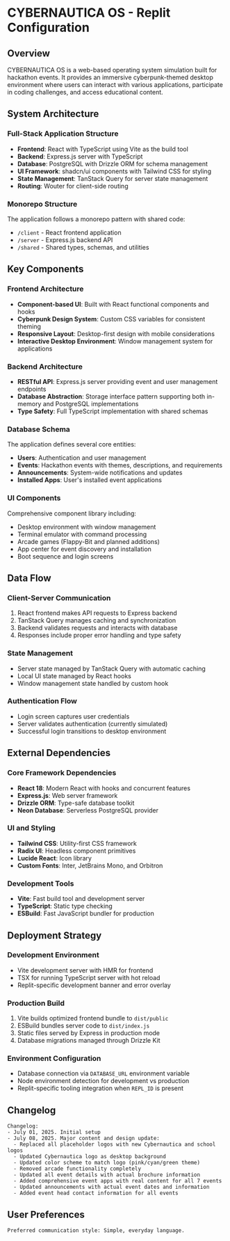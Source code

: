 # CYBERNAUTICA OS - Replit Configuration

## Overview

CYBERNAUTICA OS is a web-based operating system simulation built for hackathon events. It provides an immersive cyberpunk-themed desktop environment where users can interact with various applications, participate in coding challenges, and access educational content.

## System Architecture

### Full-Stack Application Structure
- **Frontend**: React with TypeScript using Vite as the build tool
- **Backend**: Express.js server with TypeScript
- **Database**: PostgreSQL with Drizzle ORM for schema management
- **UI Framework**: shadcn/ui components with Tailwind CSS for styling
- **State Management**: TanStack Query for server state management
- **Routing**: Wouter for client-side routing

### Monorepo Structure
The application follows a monorepo pattern with shared code:
- `/client` - React frontend application
- `/server` - Express.js backend API
- `/shared` - Shared types, schemas, and utilities

## Key Components

### Frontend Architecture
- **Component-based UI**: Built with React functional components and hooks
- **Cyberpunk Design System**: Custom CSS variables for consistent theming
- **Responsive Layout**: Desktop-first design with mobile considerations
- **Interactive Desktop Environment**: Window management system for applications

### Backend Architecture
- **RESTful API**: Express.js server providing event and user management endpoints
- **Database Abstraction**: Storage interface pattern supporting both in-memory and PostgreSQL implementations
- **Type Safety**: Full TypeScript implementation with shared schemas

### Database Schema
The application defines several core entities:
- **Users**: Authentication and user management
- **Events**: Hackathon events with themes, descriptions, and requirements
- **Announcements**: System-wide notifications and updates
- **Installed Apps**: User's installed event applications

### UI Components
Comprehensive component library including:
- Desktop environment with window management
- Terminal emulator with command processing
- Arcade games (Flappy-Bit and planned additions)
- App center for event discovery and installation
- Boot sequence and login screens

## Data Flow

### Client-Server Communication
1. React frontend makes API requests to Express backend
2. TanStack Query manages caching and synchronization
3. Backend validates requests and interacts with database
4. Responses include proper error handling and type safety

### State Management
- Server state managed by TanStack Query with automatic caching
- Local UI state managed by React hooks
- Window management state handled by custom hook

### Authentication Flow
- Login screen captures user credentials
- Server validates authentication (currently simulated)
- Successful login transitions to desktop environment

## External Dependencies

### Core Framework Dependencies
- **React 18**: Modern React with hooks and concurrent features
- **Express.js**: Web server framework
- **Drizzle ORM**: Type-safe database toolkit
- **Neon Database**: Serverless PostgreSQL provider

### UI and Styling
- **Tailwind CSS**: Utility-first CSS framework
- **Radix UI**: Headless component primitives
- **Lucide React**: Icon library
- **Custom Fonts**: Inter, JetBrains Mono, and Orbitron

### Development Tools
- **Vite**: Fast build tool and development server
- **TypeScript**: Static type checking
- **ESBuild**: Fast JavaScript bundler for production

## Deployment Strategy

### Development Environment
- Vite development server with HMR for frontend
- TSX for running TypeScript server with hot reload
- Replit-specific development banner and error overlay

### Production Build
1. Vite builds optimized frontend bundle to `dist/public`
2. ESBuild bundles server code to `dist/index.js`
3. Static files served by Express in production mode
4. Database migrations managed through Drizzle Kit

### Environment Configuration
- Database connection via `DATABASE_URL` environment variable
- Node environment detection for development vs production
- Replit-specific tooling integration when `REPL_ID` is present

## Changelog

```
Changelog:
- July 01, 2025. Initial setup
- July 08, 2025. Major content and design update:
  - Replaced all placeholder logos with new Cybernautica and school logos
  - Updated Cybernautica logo as desktop background
  - Updated color scheme to match logo (pink/cyan/green theme)
  - Removed arcade functionality completely
  - Updated all event details with actual brochure information
  - Added comprehensive event apps with real content for all 7 events
  - Updated announcements with actual event dates and information
  - Added event head contact information for all events
```

## User Preferences

```
Preferred communication style: Simple, everyday language.
```